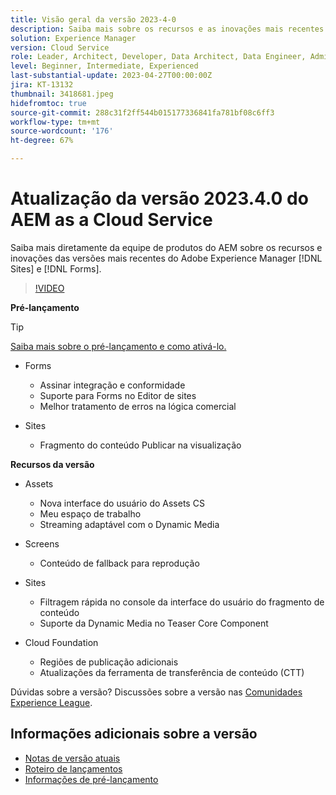 ```yaml
---
title: Visão geral da versão 2023-4-0
description: Saiba mais sobre os recursos e as inovações mais recentes da versão 2023-2-0 do Adobe Experience Manager [!DNL Forms] e do [!DNL Sites].
solution: Experience Manager
version: Cloud Service
role: Leader, Architect, Developer, Data Architect, Data Engineer, Admin, User
level: Beginner, Intermediate, Experienced
last-substantial-update: 2023-04-27T00:00:00Z
jira: KT-13132
thumbnail: 3418681.jpeg
hidefromtoc: true
source-git-commit: 288c31f2ff544b015177336841fa781bf08c6ff3
workflow-type: tm+mt
source-wordcount: '176'
ht-degree: 67%

---
```


# Atualização da versão 2023.4.0 do AEM as a Cloud Service

Saiba mais diretamente da equipe de produtos do AEM sobre os recursos e inovações das versões mais recentes do Adobe Experience Manager [!DNL Sites] e [!DNL Forms].

>[!VIDEO](https://video.tv.adobe.com/v/3418681/?learn=on)

**Pré-lançamento**

>[!TIP]
>
>[Saiba mais sobre o pré-lançamento e como ativá-lo.](https://experienceleague.adobe.com/docs/experience-manager-cloud-service/content/release-notes/prerelease.html?lang=pt-BR)

* Forms
   * Assinar integração e conformidade
   * Suporte para Forms no Editor de sites
   * Melhor tratamento de erros na lógica comercial

* Sites
   * Fragmento do conteúdo Publicar na visualização

**Recursos da versão**

* Assets
   * Nova interface do usuário do Assets CS
   * Meu espaço de trabalho
   * Streaming adaptável com o Dynamic Media

* Screens
   * Conteúdo de fallback para reprodução

* Sites
   * Filtragem rápida no console da interface do usuário do fragmento de conteúdo
   * Suporte da Dynamic Media no Teaser Core Component

* Cloud Foundation
   * Regiões de publicação adicionais
   * Atualizações da ferramenta de transferência de conteúdo (CTT)

Dúvidas sobre a versão?  Discussões sobre a versão nas [Comunidades Experience League](https://adobe.ly/3KCfab0).

## Informações adicionais sobre a versão

* [Notas de versão atuais](https://experienceleague.adobe.com/docs/experience-manager-cloud-service/content/release-notes/home.html?lang=pt-BR)
* [Roteiro de lançamentos](https://experienceleague.adobe.com/docs/experience-manager-release-information/aem-release-updates/update-releases-roadmap.html?lang=pt-BR)
* [Informações de pré-lançamento](https://experienceleague.adobe.com/docs/experience-manager-cloud-service/content/release-notes/prerelease.html?lang=pt-BR)
